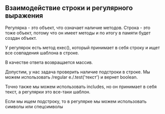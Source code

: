 ## Взаимодействие строки и регулярного выражения
Регулярка - это объект, что означает наличие методов.
Строка - это тоже объект, потому что он имеет методы и по итогу в памяти
будет создан объект.

У регулярок есть метод exec(), который принимает в себя строку и ищет
все совпадения шаблона в строке.

В качестве ответа возвращается массив.

Допустим, у нас задача проверить наличие подстроки в строке.
Мы можем использовать /regular e./.test('текст') и вернет boolean.

Точно также мы можем использовать includes, но он принимает в себя текст,
а регулярки это все-таки шаблон.

Если мы ищем подстроку, то в регулярке мы можем использовать символы или спецсимволы
